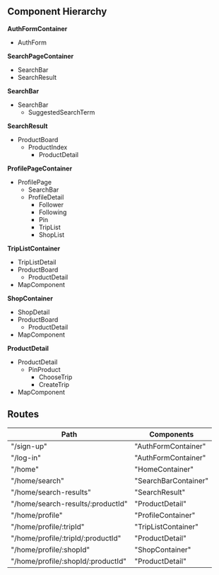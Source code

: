 ## Component Hierarchy

**AuthFormContainer**
- AuthForm

**SearchPageContainer**
- SearchBar
- SearchResult

**SearchBar**
- SearchBar
  - SuggestedSearchTerm

**SearchResult**
- ProductBoard
  - ProductIndex
    - ProductDetail

**ProfilePageContainer**
- ProfilePage
  - SearchBar
  - ProfileDetail
    - Follower
    - Following
    - Pin
    - TripList
    - ShopList

**TripListContainer**
- TripListDetail
- ProductBoard
  - ProductDetail
- MapComponent

**ShopContainer**
- ShopDetail
- ProductBoard
  - ProductDetail
- MapComponent

**ProductDetail**
- ProductDetail
  - PinProduct
    - ChooseTrip
    - CreateTrip
- MapComponent

## Routes

|Path | Components |
|-----|------------|
| "/sign-up" | "AuthFormContainer" |
| "/log-in" | "AuthFormContainer" |
| "/home" | "HomeContainer" |
| "/home/search" | "SearchBarContainer" |
| "/home/search-results" | "SearchResult" |
| "/home/search-results/:productId" | "ProductDetail" |
| "/home/profile" | "ProfileContainer" |
| "/home/profile/:tripId" | "TripListContainer" |
| "/home/profile/:tripId/:productId" | "ProductDetail" |
| "/home/profile/:shopId" | "ShopContainer" |
| "/home/profile/:shopId/:productId" | "ProductDetail" |
